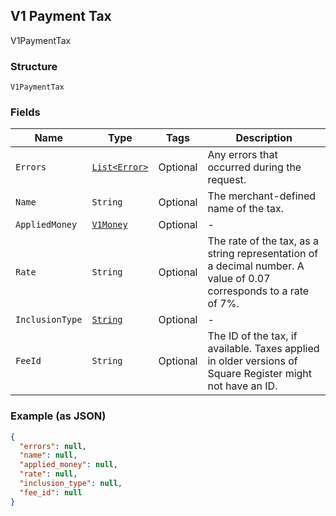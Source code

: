 ## V1 Payment Tax

V1PaymentTax

### Structure

`V1PaymentTax`

### Fields

| Name | Type | Tags | Description |
|  --- | --- | --- | --- |
| `Errors` | [`List<Error>`](/doc/models/error.md) | Optional | Any errors that occurred during the request. |
| `Name` | `String` | Optional | The merchant-defined name of the tax. |
| `AppliedMoney` | [`V1Money`](/doc/models/v1-money.md) | Optional | - |
| `Rate` | `String` | Optional | The rate of the tax, as a string representation of a decimal number. A value of 0.07 corresponds to a rate of 7%. |
| `InclusionType` | [`String`](/doc/models/v1-payment-tax-inclusion-type.md) | Optional | - |
| `FeeId` | `String` | Optional | The ID of the tax, if available. Taxes applied in older versions of Square Register might not have an ID. |

### Example (as JSON)

```json
{
  "errors": null,
  "name": null,
  "applied_money": null,
  "rate": null,
  "inclusion_type": null,
  "fee_id": null
}
```

